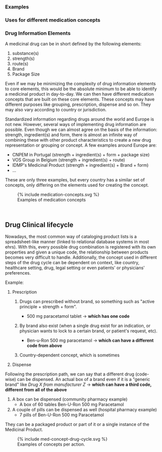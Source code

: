 ### Examples

### Uses for different medication concepts

### Drug Information Elements

A medicinal drug can be in short defined by the following elements:
1. substance(s)
2. strength(s)
3. route(s)
4. Brand
5. Package Size

Even if we may be minimizing the complexity of drug information elements to core elements, this would be the absolute minimum to be able to identify a medicinal product in day-to-day.
We can then have different medication concepts that are built on these core elements. These concepts may have different purposes like grouping, prescription, dispense and so on. They may also vary according to country or jurisdiction.

Standardized information regarding drugs around the world and Europe is not new. However, several ways of implementing drug information are possible. Even though we can almost agree on the basis of the information: strength, ingredient(s) and form, there is almost an infinite way of combining these with other product characteristics to create a new drug representation or grouping or concept. A few examples around Europe are:
- CNPEM in Portugal (strength + ingredient(s) + form + package size)
- VOS Group in Belgium (strength + ingredient(s) + route)
- IDMP's Medicinal Product (strength + ingredient(s) + Brand + form)
- ...
  
These are only three examples, but every country has a similar set of concepts, only differing on the elements used for creating the concept.

<figure>
{% include medication-concepts.svg %}
<figcaption>Examples of medication concepts</figcaption> 

</figure>
<br clear="all"/>

## Drug Clinical lifecycle

Nowadays, the most common way of cataloging product lists is a spreadsheet-like manner (linked to relational database systems in most ehrs). With this, every possible drug combination is registered with its own properties and given a unique code, the relationship between products becomes very difficult to handle. Additionally, the concept used in different steps of the drug cycle can be dependent on context, like country, healthcare setting, drug, legal setting or even patients' or physicians' preferences.

Example: 

1. Prescription
   1. Drugs can prescribed without brand, so something such as "active principle + strength + form". 
      * 500 mg paracetamol tablet -> **which has one code**


    2. By brand also exist (when a single drug exist for an indication, or physician wants to lock to a certain brand, or patient's request, etc).
         * Ben-u-Ron 500 mg paracetamol -> **which can have a different code from above**
    3. Country-dependent concept, which is sometimes 
2. Dispense  
   
Following the prescription path, we can say that a different drug (code-wise) can be dispensed. An actual box of a brand even if it is a "generic brand" like *Drug X from manufacturer Z*  -> **which can have a third code, different from all of the above**
   1. A box can be dispensed (community pharmacy example)
      * A box of 60 tables Ben-U-Ron 500 mg Paracetamol
   2. A couple of pills can be dispensed as well (hospital pharmacy example) 
       * 7 pills of Ben-U-Ron 500 mg Paracetamol

They can be a packaged product or part of it or a single instance of the Medicinal Product.

<figure>
{% include med-concept-drug-cycle.svg %}
<figcaption>Examples of concepts per action.</figcaption> 
</figure>
